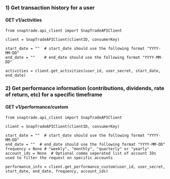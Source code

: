 ### 1) Get transaction history for a user

#### GET v1/activities

```
from snaptrade.api_client import SnapTradeAPIClient

client = SnapTradeAPIClient(clientID, consumerKey)

start_date = ""  # start_date should use the following format "YYYY-MM-DD"
end_date = ""    # end_date should use the following format "YYYY-MM-DD"

activities = client.get_activities(user_id, user_secret, start_date, end_date)
```

### 2) Get performance information (contributions, dividends, rate of return, etc) for a specific timeframe

#### GET v1/performance/custom

```
from snaptrade.api_client import SnapTradeAPIClient

client = SnapTradeAPIClient(clientID, consumerKey)

start_date = ""  # start_date should use the following format "YYYY-MM-DD"
end_date = ""  # end_date should use the following format "YYYY-MM-DD"
frequency = None # "weekly", "monthly", "quarterly" or "yearly"
account_ids = None  # Optional comma seperated list of account IDs used to filter the request on specific accounts

performance_info = client.get_performance_custom(user_id, user_secret, start_date, end_date, frequency, account_ids)
```
